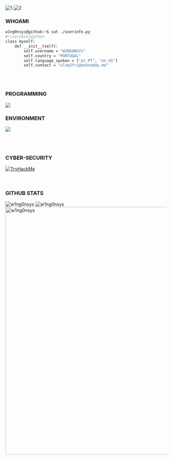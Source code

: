 ![1](https://user-images.githubusercontent.com/88621342/202923774-e8529a32-8047-4fad-98e0-71b550230481.jpg)
![2](https://readme-typing-svg.herokuapp.com?duration=9000&center=true&vCenter=true&width=1000&height=50&lines=WELCOME+TO+W1NG0NSYS'S+GITHUB+PROFILE.+THANK+YOU+FOR+VIEWING+HIS+PROFILE!)

<h3>WHOAMI</h3>

```bash
w1ng0nsys@github:~$ cat ./userinfo.py
#!/usr/bin/python
class myself:
    def __init__(self):
        self.username = "W1NG0NSYS"
        self.country = "PORTUGAL"
        self.language_spoken = ["pt_PT", "en_US"]
        self.contact = "ulxm2fri@anonaddy.me"
```

<br>
<br>

<h3>PROGRAMMING</h3>
<p align="left"><img src="https://skillicons.dev/icons?i=py,bash,powershell,html,css&perline=5"></p>

<h3>ENVIRONMENT</h3>
<p align="left"><img src="https://skillicons.dev/icons?i=linux,vscode&perline=2"></p>

<br>
<br>

<h3>CYBER-SECURITY</h3>
<div align="left">
  <a target="_blank" href="https://tryhackme.com/p/w1ng0nsys"><img src="https://tryhackme-badges.s3.amazonaws.com/w1ng0nsys.png" alt="TryHackMe"></a>
  <!-- TryHackMe Badges -->
</div>

<br>
<br>

<h3>GITHUB STATS</h3>
<div align="left">  
  <img src="https://github-readme-stats.vercel.app/api?username=w1ng0nsys&show_icons=true&line_height=20&title_color=7A7ADB&icon_color=2234AE&text_color=D3D3D3&bg_color=0,000000,130F40&include_all_commits=true&count_private=true" alt="w1ng0nsys"/>
  <img src="https://github-readme-stats.vercel.app/api/top-langs?username=w1ng0nsys&layout=compact&include_all_commits=true&count_private=true&show_icons=true&line_height=20&title_color=7A7ADB&icon_color=2234AE&text_color=D3D3D3&bg_color=0,000000,130F40" alt="w1ng0nsys"/>
  <img src="https://github-readme-activity-graph.vercel.app/graph?username=w1ng0nsys&bg_color=21232a&color=a8eeff&line=61dafb&point=f0fcff&area=true&hide_border=false" width="771" alt="w1ng0nsys"/>
</div>
